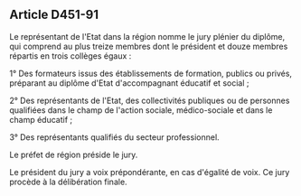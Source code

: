 ## Article D451-91

Le représentant de l'Etat dans la région nomme le jury plénier du diplôme, qui comprend au plus treize
membres dont le président et douze membres répartis en trois collèges égaux :

1° Des formateurs issus des établissements de formation, publics ou privés, préparant au diplôme d'Etat
d'accompagnant éducatif et social ;

2° Des représentants de l'Etat, des collectivités publiques ou de personnes qualifiées dans le champ de
l'action sociale, médico-sociale et dans le champ éducatif ;

3° Des représentants qualifiés du secteur professionnel.

Le préfet de région préside le jury.

Le président du jury a voix prépondérante, en cas d'égalité de voix. Ce jury procède à la délibération finale.

